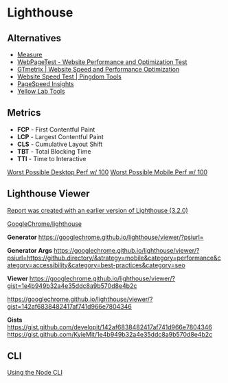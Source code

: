 # Lighthouse


## Alternatives

* [Measure](https://web.dev/measure/)
* [WebPageTest - Website Performance and Optimization Test](https://www.webpagetest.org/)
* [GTmetrix | Website Speed and Performance Optimization](https://gtmetrix.com/)
* [Website Speed Test | Pingdom Tools](https://tools.pingdom.com/)
* [PageSpeed Insights](https://developers.google.com/speed/pagespeed/insights/)
* [Yellow Lab Tools](https://yellowlab.tools/)

## Metrics

* **FCP** - First Contentful Paint
* **LCP** - Largest Contentful Paint
* **CLS** - Cumulative Layout Shift
* **TBT** - Total Blocking Time
* **TTI** - Time to Interactive

[Worst Possible Desktop Perf w/ 100](https://googlechrome.github.io/lighthouse/scorecalc/#FCP=520&SI=670&LCP=580&TTI=1320&TBT=60&CLS=0.01&FMP=997&FCI=997&device=desktop&version=6)
[Worst Possible Mobile Perf w/ 100](https://googlechrome.github.io/lighthouse/scorecalc/#FCP=1310&SI=1750&LCP=1420&TTI=1830&TBT=130&CLS=0.02&FMP=997&FCI=997&device=mobile&version=6)


## Lighthouse Viewer


[Report was created with an earlier version of Lighthouse (3.2.0)](https://github.com/GoogleChrome/lighthouse/issues/7250)

[GoogleChrome/lighthouse](https://github.com/GoogleChrome/lighthouse)

**Generator**
https://googlechrome.github.io/lighthouse/viewer/?psiurl=

**Generator Args**
https://googlechrome.github.io/lighthouse/viewer/?psiurl=https://github.directory/&strategy=mobile&category=performance&category=accessibility&category=best-practices&category=seo

**Viewer**
https://googlechrome.github.io/lighthouse/viewer/?gist=1e4b949b32a4e35ddc8a9b570d8e4b2c

https://googlechrome.github.io/lighthouse/viewer/?gist=142af6838482417af741d966e7804346

**Gists**
https://gist.github.com/developit/142af6838482417af741d966e7804346
https://gist.github.com/KyleMit/1e4b949b32a4e35ddc8a9b570d8e4b2c


## CLI

[Using the Node CLI](https://github.com/GoogleChrome/lighthouse#using-the-node-cli)
